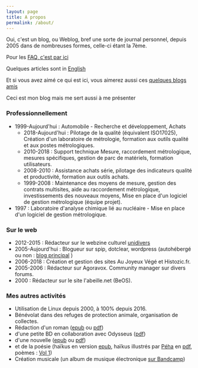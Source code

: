 ```yaml
---
layout: page
title: A propos
permalink: /about/
---
```

Oui, c'est un blog, ou Weblog, bref une sorte de journal personnel, depuis 2005 dans de nombreuses formes, celle-ci étant la 7ème. 

Pour les [FAQ, c'est par ici](/pages/faq/)

Quelques articles sont in <a href="{{ site.baseurl }}/pages/english">English</a>

Et si vous avez aimé ce qui est ici, vous aimerez aussi ces [quelques blogs amis](/pages/blogroll/)

Ceci est mon blog mais me sert aussi à me présenter

### Professionnellement
* 1999-Aujourd'hui : Automobile - Recherche et développement, Achats
  * 2018-Aujourd'hui : Pilotage de la qualité (équivalent ISO17025), Création d'un laboratoire de métrologie, formation aux outils qualité et aux postes métrologiques.
  * 2010-2018 : Support technique Mesure, raccordement métrologique, mesures spécifiques, gestion de parc de matériels, formation utilisateurs.
  * 2008-2010 : Assistance achats série, pilotage des indicateurs qualité et productivité, formation aux outils achats.
  * 1999-2008 : Maintenance des moyens de mesure, gestion des contrats multisites, aide au raccordement métrologique, investissements des nouveaux moyens, Mise en place d'un logiciel de gestion métrologique (équipe projet).  
* 1997 : Laboratoire d'analyse chimique lié au nucléaire - Mise en place d'un logiciel de gestion métrologique.

### Sur le web
* 2012-2015 : Rédacteur sur le webzine culturel [unidivers](https://www.unidivers.fr)
* 2005-Aujourd'hui : Blogueur sur spip, dotclear, wordpress (autohébergé ou non : [blog principal](https://cheziceman.wordpress.com) )
* 2006-2018 : Création et gestion des sites Au Joyeux Végé et Histozic.fr.
* 2005-2006 : Rédacteur sur Agoravox. Community manager sur divers forums.
* 2000 : Rédacteur sur le site l'abeille.net (BeOS).

### Mes autres activités
* Utilisation de Linux depuis 2000, à 100% depuis 2016.
* Bénévolat dans des refuges de protection animale, organisation de collectes.
* Rédaction d'un roman ([epub](https://e.pcloud.link/publink/show?code=XZqR17ZOj7UJpj6QjLAKMT5leHPUH1mERxy) ou [pdf](https://e.pcloud.link/publink/show?code=XZ6R17ZClwKjkFcEGJTEvXAFNsbbFGR3jAy))
* d'une petite BD en collaboration avec Odysseus ([pdf](https://e.pcloud.link/publink/show?code=XZiRt7ZJ493bWWgb0RkRM6IhoyaSBJ0lS9V))
* d'une nouvelle ([epub](https://e.pcloud.link/publink/show?code=XZOR17ZEonKToOqr0plRCE6CGnYNhgPphJk) ou [pdf](https://e.pcloud.link/publink/show?code=XZIR17Z3YAu3mhmWc8JNxU3XYWULyhwPg0X))
* et de la poésie (haïkus en version [epub](https://e.pcloud.link/publink/show?code=XZNR17Zc4J21j0tp90eVN8yee0ijb9vJLB7), haïkus illustrés par [Péha](https://lesptitsdessinsdepeha.wordpress.com/2016/04/04/haikus-1ere-partie/) en [pdf](https://e.pcloud.link/publink/show?code=XZAR17ZxwMBeb8PkPfWXHGk77QInkKdvwgy), poèmes : [Vol 1](https://e.pcloud.link/publink/show?code=XZVL17ZM3Giu8AY1rbi1H7iqcU2RJSXWiuV))
* Création musicale (un album de musique électronique [sur Bandcamp](https://iceman75.bandcamp.com/releases))

